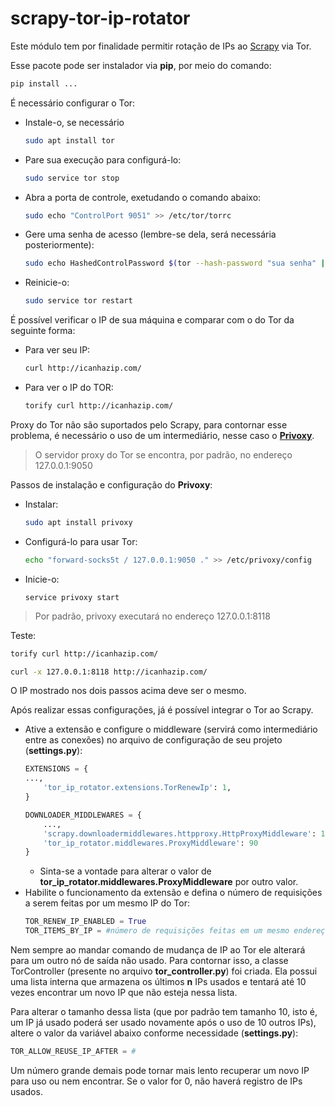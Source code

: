 # scrapy-tor-ip-rotator
Este módulo tem por finalidade permitir rotação de IPs ao [Scrapy](https://scrapy.org/) via Tor.

Esse pacote pode ser instalador via **pip**, por meio do comando:
```bash
pip install ...
```

É necessário configurar o Tor:
- Instale-o, se necessário
    ```bash
    sudo apt install tor
    ```
- Pare sua execução para configurá-lo:
    ```bash
    sudo service tor stop
    ```
- Abra a porta de controle, exetudando o comando abaixo:
    ```bash
    sudo echo "ControlPort 9051" >> /etc/tor/torrc
    ```
- Gere uma senha de acesso (lembre-se dela, será necessária posteriormente):
    ```bash
    sudo echo HashedControlPassword $(tor --hash-password "sua senha" | tail -n 1) >> /etc/tor/torrc
    ```
- Reinicie-o:
    ```bash
    sudo service tor restart
    ```

É possível verificar o IP de sua máquina e comparar com o do Tor da seguinte forma:
- Para ver seu IP:
    ```bash
    curl http://icanhazip.com/
    ```
- Para ver o IP do TOR:
    ```bash
    torify curl http://icanhazip.com/   
    ```

Proxy do Tor não são suportados pelo Scrapy, para contornar esse problema, é necessário o uso de um intermediário, nesse caso o **[Privoxy](https://www.privoxy.org/)**. 

> O servidor proxy do Tor se encontra, por padrão, no endereço 127.0.0.1:9050

Passos de instalação e configuração do **Privoxy**:
- Instalar: 
    ```bash
    sudo apt install privoxy
    ```
- Configurá-lo para usar Tor: 
    ```bash
    echo "forward-socks5t / 127.0.0.1:9050 ." >> /etc/privoxy/config
    ``` 
- Inicie-o: 
    ```
    service privoxy start
    ```

> Por padrão, privoxy executará no endereço 127.0.0.1:8118 

Teste: 
```bash
torify curl http://icanhazip.com/
```
```bash
curl -x 127.0.0.1:8118 http://icanhazip.com/
```
O IP mostrado nos dois passos acima deve ser o mesmo.

Após realizar essas configurações, já é possível integrar o Tor ao Scrapy.
- Ative a extensão e configure o middleware (servirá como intermediário entre as conexões) no arquivo de configuração de seu projeto (**settings.py**):
    ```python
    EXTENSIONS = {
    ...,
        'tor_ip_rotator.extensions.TorRenewIp': 1,
    }

    DOWNLOADER_MIDDLEWARES = {
        ...,
        'scrapy.downloadermiddlewares.httpproxy.HttpProxyMiddleware': 110,
        'tor_ip_rotator.middlewares.ProxyMiddleware': 90
    }
    ```
    - Sinta-se a vontade para alterar o valor de **tor_ip_rotator.middlewares.ProxyMiddleware** por outro valor.
- Habilite o funcionamento da extensão e defina o número de requisições a serem feitas por um mesmo IP do Tor:  
    ```python
    TOR_RENEW_IP_ENABLED = True
    TOR_ITEMS_BY_IP = #número de requisições feitas em um mesmo endereço IP
    ```

Nem sempre ao mandar comando de mudança de IP ao Tor ele alterará para um outro nó de saída não usado. Para contornar isso, a classe TorController (presente no arquivo **tor_controller.py**) foi criada. Ela possui uma lista interna que armazena os últimos **n** IPs usados e tentará até 10 vezes encontrar um novo IP que não esteja nessa lista. 

Para alterar o tamanho dessa lista (que por padrão tem tamanho 10, isto é, um IP já usado poderá ser usado novamente após o uso de 10 outros IPs), altere o valor da variável abaixo conforme necessidade (**settings.py**):
```python
TOR_ALLOW_REUSE_IP_AFTER = #
```

Um número grande demais pode tornar mais lento recuperar um novo IP para uso ou nem encontrar. Se o valor for 0, não haverá registro de IPs usados.
